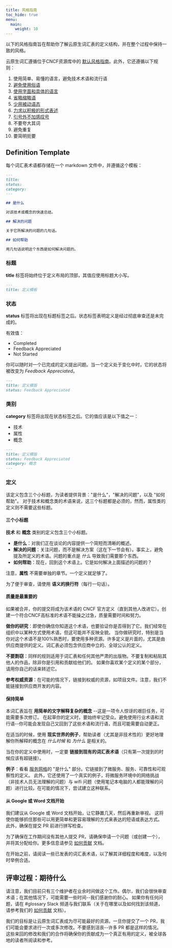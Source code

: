 ```yaml
---
title: 风格指南
toc_hide: true
menu:
  main:
    weight: 10 
---
```


以下的风格指南旨在帮助你了解云原生词汇表的定义结构，并在整个过程中保持一致的风格。

云原生词汇遵循位于CNCF资源库中的 [默认风格指南](https://github.com/cncf/foundation/blob/master/style-guide.md)。此外，它还遵循以下规则：

1. 使用简单、易懂的语言，避免技术术语和流行语
2. [避免使用俗语](https://en.wikipedia.org/wiki/Colloquialism)
3. [使用字面和具体的语言](https://guidetogrammar.org/grammar/composition/abstract.htm)
4. [省略缩略语](https://en.wikipedia.org/wiki/Contraction_(grammar))
5. [少用被动语态](https://www.ef.com/ca/english-resources/english-grammar/passive-voice/)
6. [力求以积极的形式表述](https://examples.yourdictionary.com/positive-sentence-examples.html)
7. [引号外不加感叹号](https://www.grammarly.com/blog/exclamation-mark/)
8. 不要夸大其词
9. 避免重复
10. 要简明扼要

## Definition Template

每个词汇表术语都存储在一个 markdown 文件中，并遵循这个模板：

```md
---
title: 
status: 
category: 
---

## 是什么

对该技术或概念的快速总结。

## 解决的问题

关于它所解决的问题的几句话。

## 如何帮助

用几句话说明这个东西是如何解决问题的。
```

### 标题

**title** 标签将始终位于定义布局的顶部，其值应使用标题大小写。

```md
---
title: 定义模板
```

### 状态

**status** 标签将出现在标题标签之后。状态标签表明定义是经过彻底审查还是未完成的。

有效值：

- Completed
- Feedback Appreciated
- Not Started

你可以随时对一个已完成的定义提出问题。当一个定义处于变化中时，它的状态将被改变为 *Feedback Appreciated*。

```md
---
title: 定义模版
status: Feedback Appreciated
```

### 类别

**category** 标签将出现在状态标签之后。它的值应该是以下值之一：

- 技术
- 属性
- 概念

```md
---
title: 定义模版
status: Feedback Appreciated
category: 概念
---
```

### 定义

该定义包含三个小标题，为读者提供背景："是什么"，"解决的问题"，以及 "如何帮助"。
对于技术和概念类的术语来说，这三个标题都是必须的，然而，属性类的定义则不需要这些标题。

#### 三个小标题

**技术** 和 **概念** 类别的定义包含三个小标题。

- **是什么**：对我们正在谈论的内容提供一个简短而清晰的概述。
- **解决的问题**：关注问题，而不是解决方案（这在下一节会有）。事实上，避免提及所定义的术语。问题的重点是 *什么* 导致我们需要那个东西。
- **如何帮助**：现在，回到这个术语上。它是如何解决上面描述的问题的？

注意，**属性** 不需要单独的章节。一个定义就足够了。

为了便于审查，请使用 **语义的换行符**（每行一句话）。

#### 质量是最重要的

如果被合并，你的提交将成为该术语的 CNCF 官方定义（直到其他人改进它）。创建一个符合CNCF高标准的术语不能操之过急，质量需要时间和努力。

**做你的研究**：即使你确信你知道这个术语，也要验证你是否得到了它。我们经常在组织中以某种方式使用术语，但这可能并不反映全貌。
当你做研究时，特别是当你对这个术语不是100%熟悉时，要使用多种资源。许多定义是片面的，尤其是由供应商提供的定义。词汇表必须包含供应商中立的、全球公认的定义。

**不要剽窃**：同样的规则适用于词汇表和任何其他严肃的出版物。不要复制和粘贴其他人的作品，除非你是引用和贡献给他们的。
如果你喜欢某个定义的某个部分，请用你自己的话来转述它。

**参考权威资源**：在可能的情况下，链接到权威的资源，如项目文件。注意，我们不能链接到供应商开发的内容。

#### 保持简单

本词汇表旨在 **用简单的文字解释复杂的概念** --这是一项令人惊讶的艰巨任务，可能需要多次修订。
在起草你的定义时，要始终牢记受众。避免使用行业术语和流行语--你可能会发现自己又回到了这些术语和流行语，而且可能需要自动更正。

在适当的时候，使用 **现实世界的例子**，帮助读者（尤其是非技术性的）更好地理解你所解释的概念在 *什么时候* 和 *为什么* 是相关的。

当在你的定义中使用时，一定要 **链接到现有的词汇表术语**（只有第一次提到的时候应该有超链接）。

**例子**：看看 [服务网格](/zh-cn/service_mesh/)的 "是什么" 部分。它链接到了微服务、服务、可靠性和可观察性的定义。
此外，它还使用了一个真实的例子，将微服务环境中的网络挑战（非技术人员无法理解的问题）与 wifi 问题（使用笔记本电脑的人都能理解的问题）进行比较。在可能的情况下，尝试建立这种联系。

#### 从 Google 或 Word 文档开始

我们建议从 Google 或 Word 文档开始，让它静置几天，然后再重新审视。
这将使你能够抓住那些可以用更简单和更容易理解的方式来表达的短语或表达方式。
此外，确保在提交 PR 前进行拼写检查。

为了确保在工作期间没有其他人提交 PR，请确保申请一个问题（或创建一个），并将其分配给你。更多信息请参见 [如何贡献](/zh-cn/contribute/) 文档。

在开始之前，请阅读一些已发表的词汇表术语，以了解其详细程度和难度，以及何时举例合适。

## 评审过程：期待什么

请注意，我们目前只有三个维护者在业余时间做这个工作。偶尔，我们会很快审查术语；在其他情况下，可能需要一些时间--我们感谢你的耐心。
如果你有任何问题，请在 #glossary Slack 频道与我们联系（关于在哪里以及如何找到该频道，请参考我们的 [如何贡献](/zh-cn/contribute/) 文档）。

我们的目标是让云原生词汇表成为尽可能最好的资源。一旦你提交了一个 PR，我们可能会要求进行一次或多次修改。不要感到沮丧--许多 PR 都是这样的情况。
这些来回的修改和我们的合作将确保你的贡献成为一个真正有用的定义，被全球各地的读者所阅读和参考。
